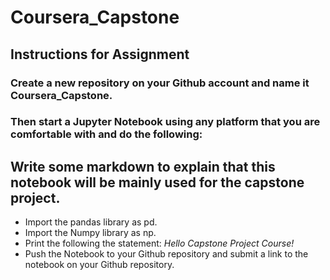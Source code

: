 # Coursera_Capstone

## Instructions for Assignment

### Create a new repository on your Github account and name it Coursera_Capstone. 
### Then start a Jupyter Notebook using any platform that you are comfortable with and do the following:

## Write some markdown to explain that this notebook will be mainly used for the capstone project.
- Import the pandas library as pd.
- Import the Numpy library as np.
- Print the following the statement: *Hello Capstone Project Course!*
- Push the Notebook to your Github repository and submit a link to the notebook on your Github repository.




